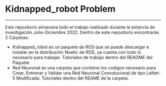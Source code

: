 # Kidnapped_robot Problem
---
Este repositorio almacena todo el trabajo realizado durante la estancia de investigación Julio-Diciembre 2022.
Dentro de este repositorio encontrarás 2 Carpetas:
- Kidnapped_robot es un paquete de ROS que se puede descargar e instalar en la distribución Noetic de ROS, ya cuenta con todo lo necesario para trabajar. Tutoriales de trabajo dentro del README del Paquete
- Red Neuronal es una carpeta que contiene los codigos necesario para Crear, Entrenar y Validar una Red Neuronal Convolucional de tipo LeNet-5 Modificada. Tutoriales dentro del REAME de la carpeta.
